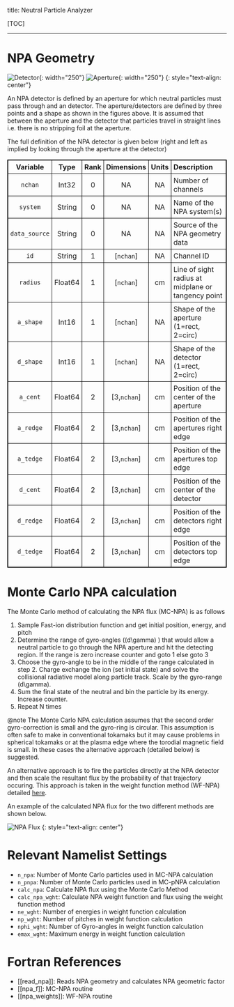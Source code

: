 title: Neutral Particle Analyzer

<style>
table {
width: 100%;
}
table,th,td {
border: 1px solid black;
border-collapse: collapse;
}
th, td {
padding: 5px;
}
th {
text-align: center;
}
</style>

[TOC]

---

# NPA Geometry
![Detector](|media|/npa_detector.png){: width="250"} ![Aperture](|media|/npa_aperture.png){: width="250"}
{: style="text-align: center"}

An NPA detector is defined by an aperture for which neutral particles must pass through and an detector.
The aperture/detectors are defined by three points and a shape as shown in the figures above.
It is assumed that between the aperture and the detector that particles travel in straight lines i.e. there is no stripping foil at the aperture.

The full definition of the NPA detector is given below (right and left as implied by looking through the aperture at the detector)

|       Variable      |   Type  | Rank |  Dimensions  | Units |           Description           |
|:-------------------:|:-------:|:----:|:------------:|:-----:|:--------------------------------| 
| `nchan`             | Int32   | 0    | NA           | NA    | Number of channels              |
| `system`            | String  | 0    | NA           | NA    | Name of the NPA system(s)       |
| `data_source`       | String  | 0    | NA           | NA    | Source of the NPA geometry data |
| `id`                | String  | 1    | [`nchan`]    | NA    | Channel ID                      |
| `radius`            | Float64 | 1    | [`nchan`]    | cm    | Line of sight radius at midplane or tangency point |
| `a_shape`           | Int16   | 1    | [`nchan`]    | NA    | Shape of the aperture (1=rect, 2=circ) |
| `d_shape`           | Int16   | 1    | [`nchan`]    | NA    | Shape of the detector (1=rect, 2=circ) |
| `a_cent`            | Float64 | 2    | [3,`nchan`]  | cm    | Position of the center of the aperture |
| `a_redge`           | Float64 | 2    | [3,`nchan`]  | cm    | Position of the apertures right edge |
| `a_tedge`           | Float64 | 2    | [3,`nchan`]  | cm    | Position of the apertures top edge |
| `d_cent`            | Float64 | 2    | [3,`nchan`]  | cm    | Position of the center of the detector |
| `d_redge`           | Float64 | 2    | [3,`nchan`]  | cm    | Position of the detectors right edge |
| `d_tedge`           | Float64 | 2    | [3,`nchan`]  | cm    | Position of the detectors top edge |

# Monte Carlo NPA calculation
The Monte Carlo method of calculating the NPA flux (MC-NPA) is as follows

1. Sample Fast-ion distribution function and get initial position, energy, and pitch
2. Determine the range of gyro-angles (\(d\gamma\) ) that would allow a neutral particle to go through the NPA aperture and hit the detecting region. If the range is zero increase counter and goto 1 else goto 3
3. Choose the gyro-angle to be in the middle of the range calculated in step 2. Charge exchange the ion (set initial state) and solve the collisional radiative model along particle track. Scale by the gyro-range \(d\gamma\).
4. Sum the final state of the neutral and bin the particle by its energy. Increase counter.
5. Repeat N times

@note The Monte Carlo NPA calculation assumes that the second order gyro-correction is small and the gyro-ring is circular. This assumption is often safe to make in conventional tokamaks but it may cause problems in spherical tokamaks or at the plasma edge where the torodial magnetic field is small. In these cases the alternative approach (detailed below) is suggested.

An alternative approach is to fire the particles directly at the NPA detector and then scale the resultant flux by the probability of that trajectory occuring.
This approach is taken in the weight function method (WF-NPA) detailed [here](./07_weights.html#npa).

An example of the calculated NPA flux for the two different methods are shown below.

![NPA Flux](|media|/npa.png)
{: style="text-align: center"}

# Relevant Namelist Settings
* `n_npa`: Number of Monte Carlo particles used in MC-NPA calculation
* `n_pnpa`: Number of Monte Carlo particles used in MC-pNPA calculation
* `calc_npa`: Calculate NPA flux using the Monte Carlo Method
* `calc_npa_wght`: Calculate NPA weight function and flux using the weight function method
* `ne_wght`: Number of energies in weight function calculation
* `np_wght`: Number of pitches in weight function calculation
* `nphi_wght`: Number of Gyro-angles in weight function calculation
* `emax_wght`: Maximum energy in weight function calculation

# Fortran References
* [[read_npa]]: Reads NPA geometry and calculates NPA geometric factor
* [[npa_f]]: MC-NPA routine
* [[npa_weights]]: WF-NPA routine
